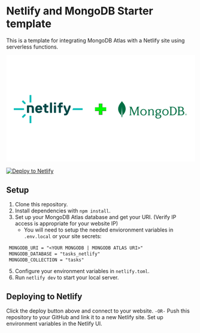 # Netlify and MongoDB Starter template

This is a template for integrating MongoDB Atlas with a Netlify site using serverless functions.

![Netlift and MongoDB](./images/netlify+mdb.png)

[![Deploy to Netlify](https://www.netlify.com/img/deploy/button.svg)](https://app.netlify.com/start/deploy?repository=https://github.com/mongodb-developer/netlify-mongodb-starter)

## Setup

1. Clone this repository.
2. Install dependencies with `npm install`.
3. Set up your MongoDB Atlas database and get your URI. (Verify IP access is appropriate for your website IP)
   - You will need to setup the needed envioronment variables in `.env.local` or your site secrets:
```
 MONGODB_URI = "<YOUR MONGODB | MONGODB ATLAS URI>"
 MONGODB_DATABASE = "tasks_netlify"
 MONGODB_COLLECTION = "tasks"
```
5. Configure your environment variables in `netlify.toml`.
6. Run `netlify dev` to start your local server.

## Deploying to Netlify

Click the deploy button above and connect to your website.
`-OR-`
Push this repository to your GitHub and link it to a new Netlify site. Set up environment variables in the Netlify UI.
